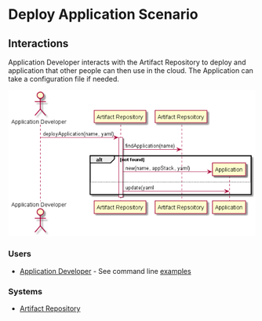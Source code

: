 # Deploy Application Scenario

## Interactions
Application Developer interacts with the Artifact Repository to deploy and application
that other people can then use in the cloud. The Application can take a configuration
file if needed.

![Image](Interaction.png)

### Users

* [Application Developer](../../Actors/ApplicationDeveloper/README.md) - See command line [examples](../../Actors/ApplicationDeveloper/README.md#deploy-application)

### Systems

* [Artifact Repository](../../ArtifactRepository/README.md)

